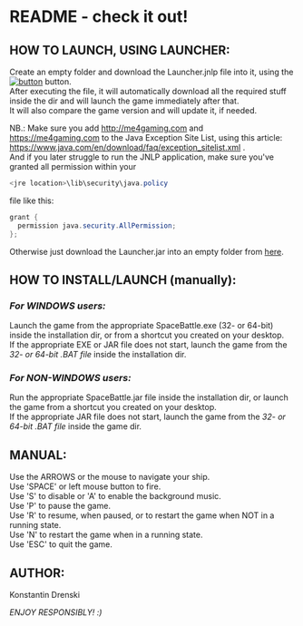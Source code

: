 # README - check it out!

## HOW TO LAUNCH, USING LAUNCHER:

Create an empty folder and download the Launcher.jnlp file into it, using the [![button](https://java.com/js/webstart.png)](http://me4gaming.com/LauncherSB/Launcher.jnlp) button.  
After executing the file, it will automatically download all the required stuff inside the dir 
and will launch the game immediately after that.  
It will also compare the game version and will update it, if needed.

NB.: Make sure you add http://me4gaming.com and https://me4gaming.com to the Java Exception Site List, using this article: https://www.java.com/en/download/faq/exception_sitelist.xml .  
And if you later struggle to run the JNLP application, make sure you've granted all permission within your 

```java
<jre location>\lib\security\java.policy
```
file like this:
  
```java
grant {
  permission java.security.AllPermission;
};
```

Otherwise just download the Launcher.jar into an empty folder from [here](https://github.com/Hunterszone/SpaceBattle/blob/master/Launcher.jar?raw=true).

## HOW TO INSTALL/LAUNCH (manually):

### *For WINDOWS users:*   
Launch the game from the appropriate SpaceBattle.exe (32- or 64-bit) inside the installation dir, or from a shortcut you created on your desktop.  
If the appropriate EXE or JAR file does not start, launch the game from the *32- or 64-bit .BAT file* inside the installation dir.


### *For NON-WINDOWS users:*   
Run the appropriate SpaceBattle.jar file inside the installation dir, or launch the game from a shortcut you created on your desktop.  
If the appropriate JAR file does not start, launch the game from the *32- or 64-bit .BAT file* inside the game dir.



## MANUAL: 

Use the ARROWS or the mouse to navigate your ship.   
Use 'SPACE' or left mouse button to fire.    
Use 'S' to disable or 'A' to enable the background music.  
Use 'P' to pause the game.  
Use 'R' to resume, when paused, or to restart the game when NOT in a running state.  
Use 'N' to restart the game when in a running state.  
Use 'ESC' to quit the game.  



## AUTHOR: 

Konstantin Drenski


*ENJOY RESPONSIBLY! :)*
